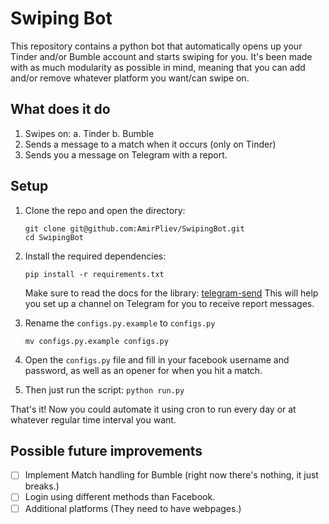 
# Swiping Bot

This repository contains a python bot that automatically opens up your Tinder and/or Bumble account and starts swiping for you. 
It's been made with as much modularity as possible in mind, meaning that you can add and/or remove whatever platform
you want/can swipe on. 

## What does it do
1. Swipes on:
    a. Tinder
    b. Bumble
2. Sends a message to a match when it occurs (only on Tinder)
3. Sends you a message on Telegram with a report. 

## Setup
1. Clone the repo and open the directory:
    ```
    git clone git@github.com:AmirPliev/SwipingBot.git
    cd SwipingBot
    ```

2. Install the required dependencies:
    ```
    pip install -r requirements.txt
    ```
    Make sure to read the docs for the library: [telegram-send](https://www.rahielkasim.com/telegram-send/docs/#installation)
    This will help you set up a channel on Telegram for you to receive report messages. 

3. Rename the `configs.py.example` to `configs.py`
    ```
    mv configs.py.example configs.py
    ```

4. Open the `configs.py` file and fill in your facebook username and password, as well as an opener for when you hit a match.

5. Then just run the script:
    ```python run.py```

That's it! Now you could automate it using cron to run every day or at whatever regular time interval you want.


## Possible future improvements

- [ ] Implement Match handling for Bumble (right now there's nothing, it just breaks.)
- [ ] Login using different methods than Facebook.
- [ ] Additional platforms (They need to have webpages.)